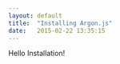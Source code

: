 ```yaml
---
layout: default
title:  "Installing Argon.js"
date:   2015-02-22 13:35:15
---
```


Hello Installation!